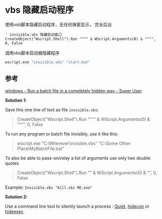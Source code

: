 # vbs 隐藏启动程序

使用vsb脚本隐藏启动程序，无任何弹窗显示， 完全后台

```vbs
' invisible.vbs 隐藏启动窗口
CreateObject("Wscript.Shell").Run """" & WScript.Arguments(0) & """", 0, False
```

调用vbs脚本启动被隐藏程序
```bat
wscript.exe "invisible.vbs" "start.bat"
```

## 参考

[windows - Run a batch file in a completely hidden way - Super User](https://superuser.com/questions/62525/run-a-batch-file-in-a-completely-hidden-way?answertab=active#tab-top)

**Solution 1:**

Save this one line of text as file `invisible.vbs`:

> CreateObject("Wscript.Shell").Run """"
> & WScript.Arguments(0) & """", 0,
> False

To run any program or batch file invisibly, use it like this:

> wscript.exe
> "C:\Wherever\invisible.vbs" "C:\Some
> Other Place\MyBatchFile.bat"

To also be able to pass-on/relay a list of arguments use only two double quotes
> CreateObject("Wscript.Shell").Run ""
> & WScript.Arguments(0) & "", 0,
> False

Example: `Invisible.vbs "Kill.vbs ME.exe"`

**Solution 2:**

Use a command line tool to silently launch a process : [Quiet][1], [hidecon][2] or [hideexec][3].


  [1]: http://www.joeware.net/freetools/tools/quiet/index.htm
  [2]: http://code.kliu.org/misc/hidecon/
  [3]: http://code.kliu.org/misc/hideexec/
